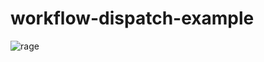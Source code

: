 # workflow-dispatch-example
![rage](https://media3.giphy.com/media/ntRpAiuOqroeQ/giphy.gif?cid=c2f425c7dnf0zfdamxfdjq85xlyzgpqbwjuz392vr9x2fki9&rid=giphy.gif)
